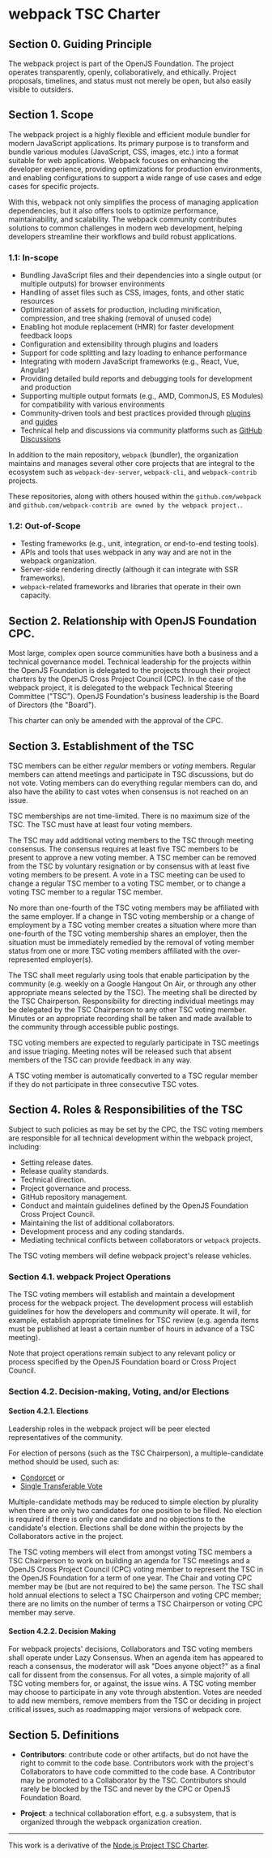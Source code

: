 # webpack TSC Charter

## Section 0. Guiding Principle

The webpack project is part of the OpenJS Foundation. The project operates transparently, openly, collaboratively, 
and ethically. Project proposals, timelines, and status must not merely be open, but also easily visible to outsiders.

## Section 1. Scope

The webpack project is a highly flexible and efficient module bundler for modern JavaScript applications. Its primary 
purpose is to transform and bundle various modules (JavaScript, CSS, images, etc.) into a format suitable for web 
applications. Webpack focuses on enhancing the developer experience, providing optimizations for production environments, 
and enabling configurations to support a wide range of use cases and edge cases for specific projects.

With this, webpack not only simplifies the process of managing application dependencies, but it also offers tools to 
optimize performance, maintainability, and scalability. The webpack community contributes solutions to common challenges 
in modern web development, helping developers streamline their workflows and build robust applications.

### 1.1: In-scope

- Bundling JavaScript files and their dependencies into a single output (or multiple outputs) for browser environments
- Handling of asset files such as CSS, images, fonts, and other static resources
- Optimization of assets for production, including minification, compression, and tree shaking (removal of unused code)
- Enabling hot module replacement (HMR) for faster development feedback loops
- Configuration and extensibility through plugins and loaders
- Support for code splitting and lazy loading to enhance performance
- Integrating with modern JavaScript frameworks (e.g., React, Vue, Angular)
- Providing detailed build reports and debugging tools for development and production
- Supporting multiple output formats (e.g., AMD, CommonJS, ES Modules) for compatibility with various environments
- Community-driven tools and best practices provided through 
  [plugins](https://webpack.js.org/plugins/) and [guides](https://webpack.js.org/guides/)
- Technical help and discussions via community platforms such as 
  [GitHub Discussions](https://github.com/webpack/webpack/discussions)

In addition to the main repository, `webpack` (bundler), the organization maintains and manages several other core 
projects that are integral to the ecosystem such as `webpack-dev-server`, `webpack-cli`,  and `webpack-contrib` projects.

These repositories, along with others housed within the `github.com/webpack` and `github.com/webpack-contrib are owned by the webpack project.`.

### 1.2: Out-of-Scope

- Testing frameworks (e.g., unit, integration, or end-to-end testing tools).
- APIs and tools that uses webpack in any way and are not in the webpack organization.
- Server-side rendering directly (although it can integrate with SSR frameworks).
- `webpack`-related frameworks and libraries that operate in their own capacity.

## Section 2. Relationship with OpenJS Foundation CPC.

Most large, complex open source communities have both a business and a technical governance model. Technical leadership 
for the projects within the OpenJS Foundation is delegated to the projects through their project charters by the OpenJS 
Cross Project Council (CPC). In the case of the webpack project, it is delegated to the webpack Technical Steering 
Committee ("TSC"). OpenJS Foundation's business leadership is the Board of Directors (the "Board").

This charter can only be amended with the approval of the CPC.

## Section 3. Establishment of the TSC

TSC members can be either _regular_ members or _voting_ members. Regular members can attend meetings and participate in 
TSC discussions, but do not vote. Voting members can do everything regular members can do, and also have the ability to 
cast votes when consensus is not reached on an issue.

TSC memberships are not time-limited. There is no maximum size of the TSC. The TSC must have at least four voting 
members.

The TSC may add additional voting members to the TSC through meeting consensus. The consensus requires at least five TSC members to be present to approve a new voting member.  A TSC member can be removed from the TSC by voluntary 
resignation or by consensus with at least five voting members to be present. A vote in a TSC meeting can be used to change a regular TSC member to a voting 
TSC member, or to change a voting TSC member to a regular TSC member.

No more than one-fourth of the TSC voting members may be affiliated with the same employer. If a change in TSC voting 
membership or a change of employment by a TSC voting member creates a situation where more than one-fourth of the TSC 
voting membership shares an employer, then the situation must be immediately remedied by the removal of voting member 
status from one or more TSC voting members affiliated with the over-represented employer(s).

The TSC shall meet regularly using tools that enable participation by the community (e.g. weekly on a Google Hangout On 
Air, or through any other appropriate means selected by the TSC). The meeting shall be directed by the TSC Chairperson. 
Responsibility for directing individual meetings may be delegated by the TSC Chairperson to any other TSC voting member. 
Minutes or an appropriate recording shall be taken and made available to the community through accessible public 
postings.

TSC voting members are expected to regularly participate in TSC meetings and issue triaging. Meeting notes will be released such that absent members of the TSC can provide feedback in any way. 

A TSC voting member is automatically converted to a TSC regular member if they do not participate in three consecutive 
TSC votes.

## Section 4. Roles & Responsibilities of the TSC

Subject to such policies as may be set by the CPC, the TSC voting members are responsible for all technical development 
within the webpack project, including:

* Setting release dates.
* Release quality standards.
* Technical direction.
* Project governance and process.
* GitHub repository management.
* Conduct and maintain guidelines defined by the OpenJS Foundation Cross Project Council.
* Maintaining the list of additional collaborators.
* Development process and any coding standards.
* Mediating technical conflicts between collaborators or `webpack` projects.

The TSC voting members will define webpack project's release vehicles.

### Section 4.1. webpack Project Operations

The TSC voting members will establish and maintain a development process for the webpack project. The development 
process will establish guidelines for how the developers and community will operate. It will, for example, establish 
appropriate timelines for TSC review (e.g. agenda items must be published at least a certain number of hours in advance 
of a TSC meeting).

Note that project operations remain subject to any relevant policy or process specified by the OpenJS Foundation board or Cross Project Council.

### Section 4.2. Decision-making, Voting, and/or Elections

#### Section 4.2.1. Elections

Leadership roles in the webpack project will be peer elected representatives of the community.

For election of persons (such as the TSC Chairperson), a multiple-candidate method should be used, such as:

* [Condorcet][] or
* [Single Transferable Vote][]

Multiple-candidate methods may be reduced to simple election by plurality when there are only two candidates for one 
position to be filled. No election is required if there is only one candidate and no objections to the candidate's 
election. Elections shall be done within the projects by the Collaborators active in the project.

The TSC voting members will elect from amongst voting TSC members a TSC Chairperson to work on building an agenda for 
TSC meetings and a OpenJS Cross Project Council (CPC) voting member to represent the TSC in the OpenJS Foundation for a 
term of one year. The Chair and voting CPC member may be (but are not required to be) the same person. The TSC shall 
hold annual elections to select a TSC Chairperson and voting CPC member; there are no limits on the number of terms a 
TSC Chairperson or voting CPC member may serve.

#### Section 4.2.2. Decision Making

For webpack projects' decisions, Collaborators and TSC voting members shall operate under Lazy Consensus. When an agenda item has appeared to reach a 
consensus, the moderator will ask "Does anyone object?" as a final call for dissent from the consensus. For all votes, a simple majority of all TSC voting members for, or against, the issue wins. A TSC voting member may 
choose to participate in any vote through abstention. Votes are needed to add new members, remove members from the TSC or deciding in project critical issues, such as roadmapping major versions of webpack core.


## Section 5. Definitions

* **Contributors**: contribute code or other artifacts, but do not have the right to commit to the code base. 
  Contributors work with the project's Collaborators to have code committed to the code base. A Contributor may be 
  promoted to a Collaborator by the TSC. Contributors should rarely be blocked by the TSC and never by the CPC or 
  OpenJS Foundation Board.

* **Project**: a technical collaboration effort, e.g. a subsystem, that is organized through the webpack organization creation.

----

This work is a derivative of the [Node.js Project TSC Charter](https://github.com/nodejs/node/blob/main/TSC_CHARTER.md).

[condorcet]: https://en.wikipedia.org/wiki/Condorcet_method
[consensus seeking]: https://en.wikipedia.org/wiki/Consensus-seeking_decision-making
[single transferable vote]: https://en.wikipedia.org/wiki/Single_transferable_vote